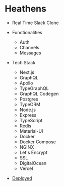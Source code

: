 # Heathens

- Real Time Slack Clone

- Functionalities
    - Auth
    - Channels
    - Messages

- Tech Stack
    - Next.js
    - GraphQL
    - Apollo
    - TypeGraphQL
    - GraphQL Codegen
    - Postgres
    - TypeORM
    - Node.js
    - Express
    - TypeScript
    - Redis
    - Material-UI
    - Docker
    - Docker Compose
    - NGINX
    - Let's Encrypt
    - SSL
    - DigitalOcean
    - Vercel

- [Deployed](https://app.21heathens.tk)